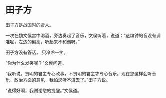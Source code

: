 # 田子方

田子方是战国时的贤人。 

一次在魏文侯宫中喝酒，旁边奏起了音乐，文侯听着，说道：“这编钟的音没有调准呢，左边的偏高，听起来不和谐呀。” 

田子方没有答话， 只冷冷一笑。 

“你为什么发笑呢？”文侯问道。 

“我听说，贤明的君主专心政事，不贤明的君主才专心音乐。现在您这样会听音乐，政治方面的意见，我怕您听不进去了。”田子方说。 

“说得好啊，我谢谢您的提醒。”文侯道。
 